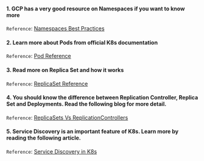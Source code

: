 #### 1. GCP has a very good resource on Namespaces if you want to know more
`Reference`: [Namespaces Best Practices](https://cloudplatform.googleblog.com/2018/04/Kubernetes-best-practices-Organizing-with-Namespaces.html)

#### 2. Learn more about Pods from official K8s documentation
`Reference`: [Pod Reference](https://kubernetes.io/docs/concepts/workloads/pods/pod/)

#### 3. Read more on Replica Set and how it works
`Reference`: [ReplicaSet Reference](https://kubernetes.io/docs/concepts/workloads/controllers/replicaset/)

#### 4. You should know the difference between Replication Controller, Replica Set and Deployments. Read the following blog for more detail.
`Reference`: [ReplicaSets Vs ReplicationControllers](https://www.mirantis.com/blog/kubernetes-replication-controller-replica-set-and-deployments-understanding-replication-options/)

#### 5. Service Discovery is an important feature of K8s. Learn more by reading the following article.
`Reference`: [Service Discovery in K8s](https://coreos.com/kubernetes/docs/latest/services.html)
